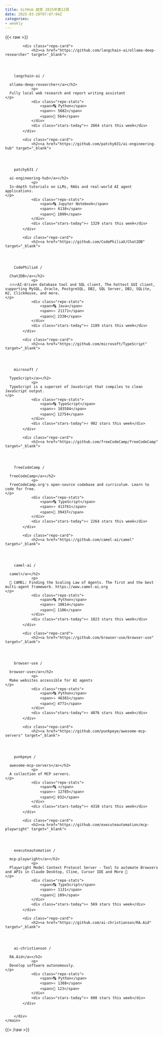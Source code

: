```yaml
---
title: GitHub 趋势 2025年第12周
date: 2025-03-20T07:07:04Z
categories:
- weekly
---
```

<link rel="stylesheet" href="public/css/trending.css">
{{< raw >}}
	<main class="container">
        <div class="repo-list" id="repoList">

	
			<div class="repo-card">
				<h2><a href="https://github.com/langchain-ai/ollama-deep-researcher" target="_blank">
    


      
        langchain-ai /

      ollama-deep-researcher</a></h2>
				<p>
      Fully local web research and report writing assistant
    </p>
				<div class="repo-stats">
					<span>🔠 Python</span>
					<span>⭐ 5682</span>
					<span>🔱 564</span>
				</div>
				<div class="stars-today">⭐ 2664 stars this week</div>
			</div>
	
			<div class="repo-card">
				<h2><a href="https://github.com/patchy631/ai-engineering-hub" target="_blank">
    


      
        patchy631 /

      ai-engineering-hub</a></h2>
				<p>
      In-depth tutorials on LLMs, RAGs and real-world AI agent applications.
    </p>
				<div class="repo-stats">
					<span>🔠 Jupyter Notebook</span>
					<span>⭐ 6138</span>
					<span>🔱 1099</span>
				</div>
				<div class="stars-today">⭐ 1329 stars this week</div>
			</div>
	
			<div class="repo-card">
				<h2><a href="https://github.com/CodePhiliaX/Chat2DB" target="_blank">
    


      
        CodePhiliaX /

      Chat2DB</a></h2>
				<p>
      🔥🔥🔥AI-driven database tool and SQL client, The hottest GUI client, supporting MySQL, Oracle, PostgreSQL, DB2, SQL Server, DB2, SQLite, H2, ClickHouse, and more.
    </p>
				<div class="repo-stats">
					<span>🔠 Java</span>
					<span>⭐ 21171</span>
					<span>🔱 2330</span>
				</div>
				<div class="stars-today">⭐ 1189 stars this week</div>
			</div>
	
			<div class="repo-card">
				<h2><a href="https://github.com/microsoft/TypeScript" target="_blank">
    


      
        microsoft /

      TypeScript</a></h2>
				<p>
      TypeScript is a superset of JavaScript that compiles to clean JavaScript output.
    </p>
				<div class="repo-stats">
					<span>🔠 TypeScript</span>
					<span>⭐ 103584</span>
					<span>🔱 12754</span>
				</div>
				<div class="stars-today">⭐ 902 stars this week</div>
			</div>
	
			<div class="repo-card">
				<h2><a href="https://github.com/freeCodeCamp/freeCodeCamp" target="_blank">
    


      
        freeCodeCamp /

      freeCodeCamp</a></h2>
				<p>
      freeCodeCamp.org's open-source codebase and curriculum. Learn to code for free.
    </p>
				<div class="repo-stats">
					<span>🔠 TypeScript</span>
					<span>⭐ 413761</span>
					<span>🔱 39437</span>
				</div>
				<div class="stars-today">⭐ 2264 stars this week</div>
			</div>
	
			<div class="repo-card">
				<h2><a href="https://github.com/camel-ai/camel" target="_blank">
    


      
        camel-ai /

      camel</a></h2>
				<p>
      🐫 CAMEL: Finding the Scaling Law of Agents. The first and the best multi-agent framework. https://www.camel-ai.org
    </p>
				<div class="repo-stats">
					<span>🔠 Python</span>
					<span>⭐ 10814</span>
					<span>🔱 1106</span>
				</div>
				<div class="stars-today">⭐ 1023 stars this week</div>
			</div>
	
			<div class="repo-card">
				<h2><a href="https://github.com/browser-use/browser-use" target="_blank">
    


      
        browser-use /

      browser-use</a></h2>
				<p>
      Make websites accessible for AI agents
    </p>
				<div class="repo-stats">
					<span>🔠 Python</span>
					<span>⭐ 46381</span>
					<span>🔱 4771</span>
				</div>
				<div class="stars-today">⭐ 4076 stars this week</div>
			</div>
	
			<div class="repo-card">
				<h2><a href="https://github.com/punkpeye/awesome-mcp-servers" target="_blank">
    


      
        punkpeye /

      awesome-mcp-servers</a></h2>
				<p>
      A collection of MCP servers.
    </p>
				<div class="repo-stats">
					<span>🔠 </span>
					<span>⭐ 12785</span>
					<span>🔱 832</span>
				</div>
				<div class="stars-today">⭐ 4310 stars this week</div>
			</div>
	
			<div class="repo-card">
				<h2><a href="https://github.com/executeautomation/mcp-playwright" target="_blank">
    


      
        executeautomation /

      mcp-playwright</a></h2>
				<p>
      Playwright Model Context Protocol Server - Tool to automate Browsers and APIs in Claude Desktop, Cline, Cursor IDE and More 🔌
    </p>
				<div class="repo-stats">
					<span>🔠 TypeScript</span>
					<span>⭐ 1131</span>
					<span>🔱 109</span>
				</div>
				<div class="stars-today">⭐ 569 stars this week</div>
			</div>
	
			<div class="repo-card">
				<h2><a href="https://github.com/ai-christianson/RA.Aid" target="_blank">
    


      
        ai-christianson /

      RA.Aid</a></h2>
				<p>
      Develop software autonomously.
    </p>
				<div class="repo-stats">
					<span>🔠 Python</span>
					<span>⭐ 1388</span>
					<span>🔱 123</span>
				</div>
				<div class="stars-today">⭐ 600 stars this week</div>
			</div>
	

		</div>
    </main>
{{< /raw >}}
